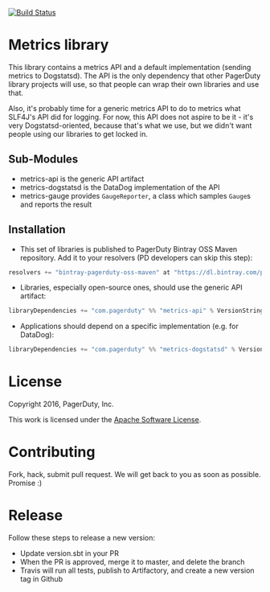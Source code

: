 [![Build Status](https://travis-ci.org/PagerDuty/scala-metrics.svg?branch=master)](https://travis-ci.org/PagerDuty/scala-metrics)

# Metrics library

This library contains a metrics API and a default implementation (sending metrics to Dogstatsd). The
API is the only dependency that other PagerDuty library projects will use, so that people can
wrap their own libraries and use that.

Also, it's probably time for a generic metrics API to do to metrics what SLF4J's API did for
logging. For now, this API does not aspire to be it - it's very Dogstatsd-oriented, because
that's what we use, but we didn't want people using our libraries to get locked in.

## Sub-Modules

- metrics-api is the generic API artifact
- metrics-dogstatsd is the DataDog implementation of the API
- metrics-gauge provides `GaugeReporter`, a class which samples `Gauge`s and reports the result

## Installation

- This set of libraries is published to PagerDuty Bintray OSS Maven repository. Add it to your resolvers (PD developers can skip this step):

```scala
resolvers += "bintray-pagerduty-oss-maven" at "https://dl.bintray.com/pagerduty/oss-maven"
```

- Libraries, especially open-source ones, should use the generic API artifact:

```scala
libraryDependencies += "com.pagerduty" %% "metrics-api" % VersionString
```

- Applications should depend on a specific implementation (e.g. for DataDog):

```scala
libraryDependencies += "com.pagerduty" %% "metrics-dogstatsd" % VersionString
```

License
=======

Copyright 2016, PagerDuty, Inc.

This work is licensed under the [Apache Software License](https://www.apache.org/licenses/LICENSE-2.0).

Contributing
============

Fork, hack, submit pull request. We will get back to you as soon as possible. Promise :)

Release
=======

Follow these steps to release a new version:
- Update version.sbt in your PR
- When the PR is approved, merge it to master, and delete the branch
- Travis will run all tests, publish to Artifactory, and create a new version tag in Github
